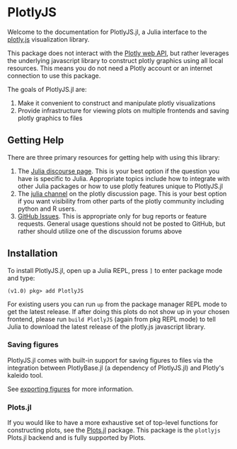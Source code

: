# PlotlyJS

Welcome to the documentation for PlotlyJS.jl, a Julia interface to the
[plotly.js][_plotlyjs] visualization library.

This package does not interact with the [Plotly web
API](https://api.plot.ly/v2/), but rather leverages the underlying javascript
library to construct plotly graphics using all local resources. This means you
do not need a Plotly account or an internet connection to use this package.

The goals of PlotlyJS.jl are:

1. Make it convenient to construct and manipulate plotly visualizations
2. Provide infrastructure for viewing plots on multiple frontends and saving
plotly graphics to files

[_plotlyjs]: https://plot.ly/javascript
[_plotlyref]: https://plotly.com/javascriptreference

## Getting Help

There are three primary resources for getting help with using this library:

1. The [Julia discourse page](https://discourse.julialang.org/). This is your best option if the question you have is specific to Julia. Appropriate topics include how to integrate with other Julia packages or how to use plotly features unique to PlotlyJS.jl
2. The [julia channel](https://community.plotly.com/c/graphing-libraries/julia/23) on the plotly discussion page. This is your best option if you want visibility from other parts of the plotly community including python and R users. 
3. [GitHub Issues](https://github.com/JuliaPlots/PlotlyJS.jl/issues). This is appropriate only for bug reports or feature requests. General usage questions should not be posted to GitHub, but rather should utilize one of the discussion forums above

## Installation

To install PlotlyJS.jl, open up a Julia REPL, press `]` to enter package mode and type:

```
(v1.0) pkg> add PlotlyJS
```

For existing users you can run `up` from the package manager REPL mode to get
the latest release. If after doing this plots do not show up in your chosen
frontend, please run `build PlotlyJS` (again from pkg REPL mode) to tell Julia
to download the latest release of the plotly.js javascript library.

### Saving figures

PlotlyJS.jl comes with built-in support for saving figures to files via the
integration between PlotlyBase.jl (a dependency of PlotlyJS.jl) and Plotly's
kaleido tool.

See [exporting figures](http://juliaplots.org/PlotlyJS.jl/stable/manipulating_plots/#Saving-figures)
for more information.

### Plots.jl

If you would like to have a more exhaustive set of top-level functions for
constructing plots, see the [Plots.jl](https://docs.juliaplots.org/latest/)
package. This package is the `plotlyjs` Plots.jl backend and is fully supported
by Plots.
